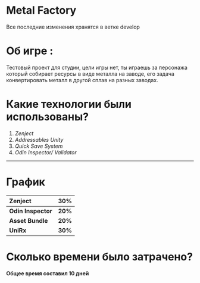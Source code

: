 # Metal Factory
Все последние изменения хранятся в ветке develop

# Об игре :

Тестовый проект для студии, цели игры нет, ты играешь за персонажа который собирает ресурсы в виде металла на заводе, его задача конвертировать металл в другой сплав на разных заводах.

# Какие технологии были использованы?

1. *Zenject*
2. *Addressables Unity*
3. *Quick Save System*
4. *Odin Inspector/ Validator*

------

# **График**



| Zenject            |     30% |
| :----------------- | ------: |
| **Odin Inspector** | **20%** |
| **Asset Bundle**   | **20%** |
| **UniRx**          | **30%** |



# Сколько времени было затрачено?

**Общее время составил 10 дней**
